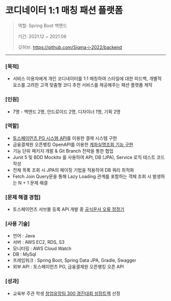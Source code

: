 # 코디네이터 1:1 매칭 패션 플랫폼

> 역할:  Spring Boot 백엔드
>
> 기간: 2021.12 ~ 2021.06
> 
> 깃허브: https://github.com/Sigma-i-2022/backend

---
### [목적]
- 서비스 이용자에게 개인 코디네이터를 1:1 매칭하여 스타일에 대한 피드백, 개별적 요소를 고려한 고객 맞춤형 코디 추천 서비스를 제공해주는 패션 플랫폼 제작

### [인원]
- 7명 - 백엔드 2명, 안드로이드 2명, 디자이너 1명, 기획 2명

### [역할]
- [토스페이먼츠 PG 시스템 API](https://ws-pace.tistory.com/category/%ED%94%84%EB%A1%9C%EC%A0%9D%ED%8A%B8/%ED%86%A0%EC%8A%A4%ED%8E%98%EC%9D%B4%EB%A8%BC%EC%B8%A0%20%EA%B2%B0%EC%A0%9C%20%EC%8B%9C%EC%8A%A4%ED%85%9C%20%EC%A0%81%EC%9A%A9%20%EC%8B%9C%EB%A6%AC%EC%A6%88)를 이용한 결제 시스템 구현
- 금융결제원 오픈뱅킹 OpenAPI를 이용한 [계좌실명조회 기능 구현](https://ws-pace.tistory.com/231?category=1010992)
- 기능 단위 패키지 개발 & Git Branch 전략을 통한 협업
- Junit 5 및 BDD Mockito 를 사용하여 API, DB (JPA), Service 로직 테스트 코드 작성
- 전체 목록 조회 시 JPA의 페이징 기법을 적용하여 DB 쿼리 최적화
- Fetch Join Query문을 통해 Lazy Loading 관계를 포함하는 객체 조회 시 발생하는 N + 1 문제 해결

### [문제 해결 경험]
- 토스페이먼츠 서브몰 등록 API 개발 중 [공식문서 오류 정정기](https://ws-pace.tistory.com/242)

### [사용 기술]
- 언어 : Java
- 서버 : AWS EC2, RDS, S3
- 모니터링 : AWS Cloud Watch
- DB : MySql
- 프레임워크 : Spring Boot, Spring Data JPA, Gradle, Swagger
- 외부 API : 토스페이먼츠 PG, 금융결제원 오픈뱅킹 오픈 API

### [성과]
- 교육부 주관 학생 [창업유망팀 300 경진대회 성장트랙](http://www.u300.or.kr/cms/process/team/view.asp?c_show_no=104&c_check_no=97&c_relation=962&c_relation2=980&c_no=4182) 선정
